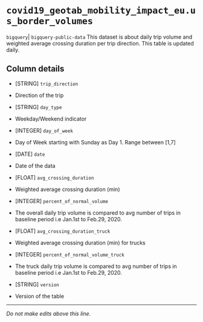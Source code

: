 # `covid19_geotab_mobility_impact_eu.us_border_volumes`
`bigquery`| `bigquery-public-data`
This dataset is about daily trip volume and weighted average crossing duration per trip direction. This table is updated daily.

## Column details
* [STRING]    `trip_direction`
 - Direction of the trip
* [STRING]    `day_type`
 - Weekday/Weekend indicator
* [INTEGER]   `day_of_week`
 - Day of Week starting with Sunday as Day 1. Range between [1,7]
* [DATE]      `date`
 - Date of the data
* [FLOAT]     `avg_crossing_duration`
 - Weighted average crossing duration (min)
* [INTEGER]   `percent_of_normal_volume`
 - The overall daily trip volume is compared to avg number of trips in baseline period i.e Jan.1st to Feb.29, 2020.
* [FLOAT]     `avg_crossing_duration_truck`
 - Weighted average crossing duration (min) for trucks
* [INTEGER]   `percent_of_normal_volume_truck`
 - The truck daily trip volume is compared to avg number of trips in baseline period i.e Jan.1st to Feb.29, 2020.
* [STRING]    `version`
 - Version of the table

-------------------------------------------------------------------------------
*Do not make edits above this line.*
